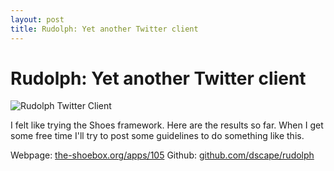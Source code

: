```yaml
---
layout: post
title: Rudolph: Yet another Twitter client
---
```

# Rudolph: Yet another Twitter client

![Rudolph Twitter Client](http://img.skitch.com/20081204-d7dbe2g88dmnk2ubwt9ec4i18a.png)

I felt like trying the Shoes framework. Here are the results so far. When I get some free time I'll try to post some guidelines to do something like this.

Webpage: [the-shoebox.org/apps/105](http://the-shoebox.org/apps/105)
Github: [github.com/dscape/rudolph](http://github.com/dscape/rudolph)
